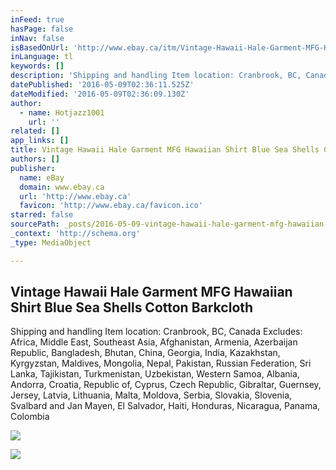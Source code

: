```yaml
---
inFeed: true
hasPage: false
inNav: false
isBasedOnUrl: 'http://www.ebay.ca/itm/Vintage-Hawaii-Hale-Garment-MFG-Hawaiian-Shirt-Blue-Sea-Shells-Cotton-Barkcloth-/141969706252?ssPageName=STRK:MESE:IT'
inLanguage: tl
keywords: []
description: 'Shipping and handling Item location: Cranbrook, BC, Canada Excludes: Africa, Middle East, Southeast Asia, Afghanistan, Armenia, Azerbaijan Republic, Bangladesh, Bhutan, China, Georgia, India, Kazakhstan, Kyrgyzstan, Maldives, Mongolia, Nepal, Pakistan, Russian Federation, Sri Lanka, Tajikistan, Turkmenistan, Uzbekistan, Western Samoa, Albania, Andorra, Croatia, Republic of, Cyprus, Czech Republic, Gibraltar, Guernsey, Jersey, Latvia, Lithuania, Malta, Moldova, Serbia, Slovakia, Slovenia, Svalbard and Jan Mayen, El Salvador, Haiti, Honduras, Nicaragua, Panama, Colombia'
datePublished: '2016-05-09T02:36:11.525Z'
dateModified: '2016-05-09T02:36:09.130Z'
author:
  - name: Hotjazz1001
    url: ''
related: []
app_links: []
title: Vintage Hawaii Hale Garment MFG Hawaiian Shirt Blue Sea Shells Cotton Barkcloth
authors: []
publisher:
  name: eBay
  domain: www.ebay.ca
  url: 'http://www.ebay.ca'
  favicon: 'http://www.ebay.ca/favicon.ico'
starred: false
sourcePath: _posts/2016-05-09-vintage-hawaii-hale-garment-mfg-hawaiian-shirt-blue-sea-shel.md
_context: 'http://schema.org'
_type: MediaObject

---
```

<article style=""><h1>Vintage Hawaii Hale Garment MFG Hawaiian Shirt Blue Sea Shells Cotton Barkcloth</h1><p>Shipping and handling Item location: Cranbrook, BC, Canada Excludes: Africa, Middle East, Southeast Asia, Afghanistan, Armenia, Azerbaijan Republic, Bangladesh, Bhutan, China, Georgia, India, Kazakhstan, Kyrgyzstan, Maldives, Mongolia, Nepal, Pakistan, Russian Federation, Sri Lanka, Tajikistan, Turkmenistan, Uzbekistan, Western Samoa, Albania, Andorra, Croatia, Republic of, Cyprus, Czech Republic, Gibraltar, Guernsey, Jersey, Latvia, Lithuania, Malta, Moldova, Serbia, Slovakia, Slovenia, Svalbard and Jan Mayen, El Salvador, Haiti, Honduras, Nicaragua, Panama, Colombia</p><img src="https://s3-us-west-2.amazonaws.com/the-grid-img/p/168b953d4f76bf2886f71cf593408848db69fd04.jpg" /></article>

![](https://the-grid-user-content.s3-us-west-2.amazonaws.com/11b7f368-cbde-4fda-a5d1-e82163b64a54.jpg)